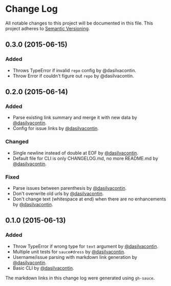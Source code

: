 # Change Log

All notable changes to this project will be documented in this file.
This project adheres to [Semantic Versioning](http://semver.org/).

## 0.3.0 (2015-06-15)

### Added

- Throws TypeError if invalid `repo` config by @dasilvacontin.
- Throw Error if couldn't figure out `repo` by @dasilvacontin.

## 0.2.0 (2015-06-14)

### Added

- Parse existing link summary and merge it with new data by [@dasilvacontin].
- Config for issue links by [@dasilvacontin].

### Changed

- Single newline instead of double at EOF by [@dasilvacontin].
- Default file for CLI is only CHANGELOG.md, no more README.md by [@dasilvacontin].

### Fixed

- Parse issues between parenthesis by [@dasilvacontin].
- Don't overwrite old urls by [@dasilvacontin].
- Don't change text (whitespace at end) when there are no enhancements by [@dasilvacontin].

## 0.1.0 (2015-06-13)

### Added

- Throw TypeError if wrong type for `text` argument by [@dasilvacontin].
- Multiple unit tests for `sauce#dress` by [@dasilvacontin].
- Username/issue parsing with markdown link generation by [@dasilvacontin].
- Basic CLI by [@dasilvacontin].

The markdown links in this change log were generated using `gh-sauce`.

[@dasilvacontin]: https://github.com/dasilvacontin
